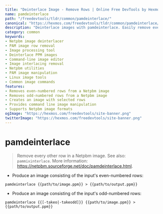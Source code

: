 ```yaml
---
title: "Deinterlace Image - Remove Rows | Online Free DevTools by Hexmos"
name: pamdeinterlace
path: "/freedevtools/tldr/common/pamdeinterlace/"
canonical: "https://hexmos.com/freedevtools/tldr/common/pamdeinterlace/"
description: "Deinterlace images with pamdeinterlace. Easily remove even or odd rows from your Netpbm image for efficient interlacing control. Free online tool, no registration required."
category: common
keywords:
- Netpbm image deinterlacer
- PAM image row removal
- Image processing tool
- Deinterlace PPM images
- Command-line image editor
- Image interlacing removal
- Netpbm utilities
- PAM image manipulation
- Linux image tools
- Common image commands
features:
- Removes even-numbered rows from a Netpbm image
- Removes odd-numbered rows from a Netpbm image
- Creates an image with selected rows
- Provides command line image manipulation
- Supports Netpbm image formats
ogImage: "https://hexmos.com/freedevtools/site-banner.png"
twitterImage: "https://hexmos.com/freedevtools/site-banner.png"
---
```


# pamdeinterlace

> Remove every other row in a Netpbm image.
> See also: `pammixinterlace`.
> More information: <https://netpbm.sourceforge.net/doc/pamdeinterlace.html>.

- Produce an image consisting of the input's even-numbered rows:

`pamdeinterlace {{path/to/image.ppm}} > {{path/to/output.ppm}}`

- Produce an image consisting of the input's odd-numbered rows:

`pamdeinterlace {{[-takeo|-takeodd]}} {{path/to/image.ppm}} > {{path/to/output.ppm}}`
